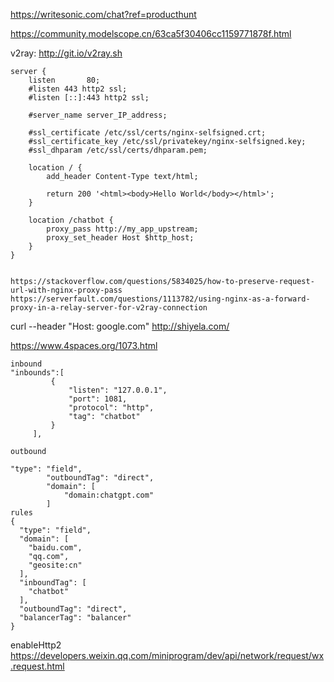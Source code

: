 https://writesonic.com/chat?ref=producthunt

https://community.modelscope.cn/63ca5f30406cc1159771878f.html


v2ray:
http://git.io/v2ray.sh



```
server {
	listen       80;
    #listen 443 http2 ssl;
    #listen [::]:443 http2 ssl;

    #server_name server_IP_address;

    #ssl_certificate /etc/ssl/certs/nginx-selfsigned.crt;
    #ssl_certificate_key /etc/ssl/privatekey/nginx-selfsigned.key;
    #ssl_dhparam /etc/ssl/certs/dhparam.pem;

    location / {
        add_header Content-Type text/html;

        return 200 '<html><body>Hello World</body></html>';
    }

    location /chatbot {
        proxy_pass http://my_app_upstream;
        proxy_set_header Host $http_host;
    }
}


https://stackoverflow.com/questions/5834025/how-to-preserve-request-url-with-nginx-proxy-pass
https://serverfault.com/questions/1113782/using-nginx-as-a-forward-proxy-in-a-relay-server-for-v2ray-connection
```
curl --header "Host: google.com" http://shiyela.com/

https://www.4spaces.org/1073.html

```
inbound
"inbounds":[
         {
             "listen": "127.0.0.1",
             "port": 1081,
             "protocol": "http",
             "tag": "chatbot"
         }   
     ],

outbound

"type": "field",
        "outboundTag": "direct",
        "domain": [
            "domain:chatgpt.com"
        ]
rules
{
  "type": "field",
  "domain": [
    "baidu.com",
    "qq.com",
    "geosite:cn"
  ],
  "inboundTag": [
    "chatbot"
  ],
  "outboundTag": "direct",
  "balancerTag": "balancer"
}
```

enableHttp2
https://developers.weixin.qq.com/miniprogram/dev/api/network/request/wx.request.html
